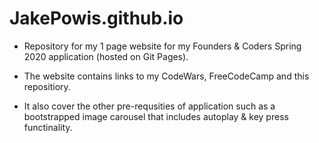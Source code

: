 # JakePowis.github.io

- Repository for my 1 page website for my Founders & Coders Spring 2020 application (hosted on Git Pages).

- The website contains links to my CodeWars, FreeCodeCamp and this repositiory. 

- It also cover the other pre-requsities of application such as a bootstrapped image carousel that includes autoplay & key press functinality.
